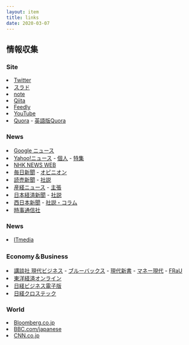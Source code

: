 ```yaml
---
layout: item
title: links
date: 2020-03-07
---
```


## 情報収集

<div class="row">
    <div class="col-lg-4 col-pad">
        <h3>Site</h3>
        <li><a href="https://twitter.com">Twitter</a></li>
        <li><a href="https://srad.jp/">スラド</a></li>
        <li><a href="https://note.com/">note</a></li>
        <li><a href="https://qiita.com/">Qiita</a></li>
        <li><a href="https://feedly.com">Feedly</a></li>
        <li><a href="https://www.youtube.com/">YouTube</a></li>
        <li><a href="https://jp.quora.com/">Quora</a> - <a href="https://www.quora.com/">英語版Quora</a></li>
        <h3>News</h3>
        <li><a href="https://news.google.com">Google ニュース</a></li>
        <li><a href="https://news.yahoo.co.jp/">Yahoo!ニュース</a> - <a href="https://news.yahoo.co.jp/byline/">個人</a> - <a href="https://news.yahoo.co.jp/feature">特集</a></li>
        <li><a href="https://www3.nhk.or.jp/news/">NHK NEWS WEB</a></li>
        <li><a href="https://mainichi.jp/">毎日新聞</a> - <a href="https://mainichi.jp/opinion/">オピニオン</a></li>
        <li><a href="https://www.yomiuri.co.jp/">読売新聞</a> - <a href="https://www.yomiuri.co.jp/editorial/">社説</a></li>
        <li><a href="https://www.sankei.com/">産経ニュース</a> - <a href="https://www.sankei.com/column/newslist/editorial-n1.html?cx_fixedtopics=true&cx_wid=d5ac4456c4d5baa6a785782ef4e98f6eb01bb384">主張</a></li>
        <li><a href="https://www.nikkei.com/">日本経済新聞</a> - <a href="https://www.nikkei.com/opinion/editorial/">社説</a></li>
        <li><a href="https://www.nishinippon.co.jp/">西日本新聞</a> - <a href="https://www.nishinippon.co.jp/category/column/">社説・コラム</a></li>
        <li><a href="https://www.jiji.com/">時事通信社</a></li>
        <h3>News</h3>
        <li><a href="https://www.itmedia.co.jp/">ITmedia</a></li>
    </div>
    <div class="col-lg-4 col-pad">
        <h3>Economy＆Business</h3>
        <li><a href="https://gendai.ismedia.jp/">講談社 現代ビジネス</a> - <a href="https://gendai.ismedia.jp/bluebacks">ブルーバックス</a> - <a href="https://gendai.ismedia.jp/gendai-shinsho">現代新書</a> - <a href="https://gendai.ismedia.jp/money">マネー現代</a> - <a href="https://gendai.ismedia.jp/frau">FRaU</a></li>
        <li><a href="https://toyokeizai.net/">東洋経済オンライン</a></li>
        <li><a href="https://business.nikkei.com/">日経ビジネス電子版</a></li>
        <li><a href="https://xtech.nikkei.com/atcl/nxt/info/18/00001/020800003/">日経クロステック</a></li>
    </div>
    <div class="col-lg-4 col-pad">
        <h3 id="world">World</h3>
        <li><a href="https://www.bloomberg.co.jp/">Bloomberg.co.jp</a></li>
        <li><a href="https://www.bbc.com/japanese">BBC.com/japanese</a></li>
        <li><a href="https://www.cnn.co.jp/">CNN.co.jp</a></li>
    </div>
</div>
